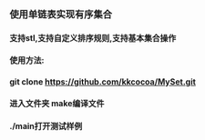 ### 使用单链表实现有序集合
#### 支持stl,支持自定义排序规则,支持基本集合操作
#### 使用方法:
#### git clone https://github.com/kkcocoa/MySet.git
#### 进入文件夹 make编译文件
#### ./main打开测试样例